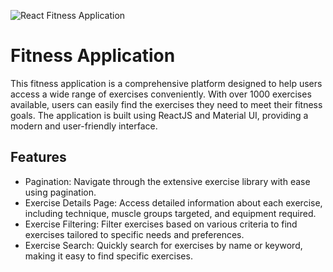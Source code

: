 

![React Fitness Application](https://i.ibb.co/Yt9spGc/image.png)

# Fitness Application

This fitness application is a comprehensive platform designed to help users access a wide range of exercises conveniently. With over 1000 exercises available, users can easily find the exercises they need to meet their fitness goals. The application is built using ReactJS and Material UI, providing a modern and user-friendly interface.

## Features

- Pagination: Navigate through the extensive exercise library with ease using pagination.
- Exercise Details Page: Access detailed information about each exercise, including technique, muscle groups targeted, and equipment required.
- Exercise Filtering: Filter exercises based on various criteria to find exercises tailored to specific needs and preferences.
- Exercise Search: Quickly search for exercises by name or keyword, making it easy to find specific exercises.
